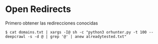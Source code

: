 <h1>Open Redirects</h1>
<p>Primero obtener las redirecciones conocidas</p>
<code>$ cat domains.txt | xargs -I@ sh -c "python3 orhunter.py -t 100 --deepcrawl -s -d @ | grep '@' | anew alreadytested.txt"</code>
